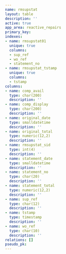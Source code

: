 ```yaml
---
name: rmsupstat
layout: table
description: ''
active: true
app_area: reactive_repairs
primary_key: 
indexes:
- name: rmsupstat01
  unique: true
  columns:
  - sup_ref
  - wo_ref
  - statement_no
- name: rmsupstat_tstamp
  unique: true
  columns:
  - tstamp
columns:
- name: comp_avail
  type: char(200)
  description: ''
- name: comp_display
  type: char(200)
  description: ''
- name: original_date
  type: smalldatetime
  description: ''
- name: original_total
  type: numeric(12,2)
  description: ''
- name: rmsupstat_sid
  type: int(4)
  description: ''
- name: statement_date
  type: smalldatetime
  description: ''
- name: statement_no
  type: char(20)
  description: ''
- name: statement_total
  type: numeric(12,2)
  description: ''
- name: sup_ref
  type: char(12)
  description: ''
- name: tstamp
  type: timestamp
  description: ''
- name: wo_ref
  type: char(10)
  description: ''
relations: []
pseudo_pk: 
---
```


